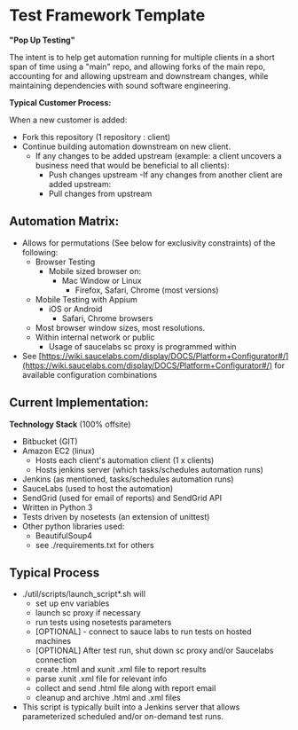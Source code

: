 # Test Framework Template
**"Pop Up Testing"**

The intent is to help get automation running for multiple clients in a short span of time using a "main" repo, and allowing forks of the main repo, accounting for and allowing upstream and downstream changes, while maintaining dependencies with sound software engineering.

**Typical Customer Process:**

When a new customer is added:
 - Fork this repository (1 repository : client)
 - Continue building automation downstream on new client.
	 - If any changes to be added upstream (example: a client uncovers a business need that would be beneficial to all clients):
		 - Push changes upstream
	 -If any changes from another client are added upstream:
		 - Pull changes from upstream


## Automation Matrix:

 - Allows for permutations (See below for exclusivity constraints) of the following:
	 - Browser Testing
		 - Mobile sized browser on:
			 - Mac Window or Linux
				 - Firefox, Safari, Chrome (most versions)
	 - Mobile Testing with Appium
		 - iOS or Android
			 - Safari, Chrome browsers
	 - Most browser window sizes, most resolutions.
	 - Within internal network or public
		 - Usage of saucelabs sc proxy is programmed within
 - See [https://wiki.saucelabs.com/display/DOCS/Platform+Configurator#/](https://wiki.saucelabs.com/display/DOCS/Platform+Configurator#/) for available configuration combinations

## **Current Implementation:**

**Technology Stack**
(100% offsite)
 - Bitbucket (GIT)
 - Amazon EC2 (linux) 
	 - Hosts each client's automation client (1 x clients)
	 - Hosts jenkins server (which tasks/schedules automation runs)
 - Jenkins (as mentioned, tasks/schedules automation runs)
 - SauceLabs (used to host the automation)
 - SendGrid (used for email of reports) and SendGrid API
 - Written in Python 3
 - Tests driven by nosetests (an extension of unittest)
 - Other python libraries used:
	 - BeautifulSoup4
	 - see ./requirements.txt for others


## Typical Process

- ./util/scripts/launch_script*.sh will
	- set up env variables
	- launch sc proxy if necessary
	- run tests using nosetests parameters
	- [OPTIONAL] - connect to sauce labs to run tests on hosted machines
	- [OPTIONAL] After test run, shut down sc proxy and/or Saucelabs connection
	- create .html and xunit .xml file to report results
	- parse xunit .xml file for relevant info 
	- collect and send .html file along with report email
	- cleanup and archive .html and .xml files
- This script is typically built into a Jenkins server that allows parameterized scheduled and/or on-demand test runs.
